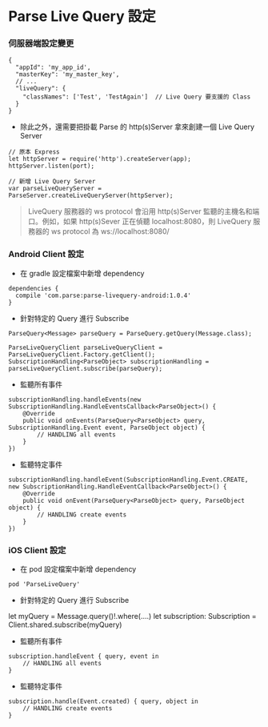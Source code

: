 # Parse Live Query 設定

### 伺服器端設定變更

```
{
  "appId": 'my_app_id',
  "masterKey": 'my_master_key',
  // ...
  "liveQuery": {
    "classNames": ['Test', 'TestAgain']  // Live Query 要支援的 Class
  }
}
```

* 除此之外，還需要把掛載 Parse 的 http(s)Server 拿來創建一個 Live Query Server

```
// 原本 Express
let httpServer = require('http').createServer(app);
httpServer.listen(port);

// 新增 Live Query Server
var parseLiveQueryServer = ParseServer.createLiveQueryServer(httpServer);
```

> LiveQuery 服務器的 ws protocol 會沿用 http(s)Server 監聽的主機名和端口。例如，如果 http(s)Sever 正在偵聽 localhost:8080，則 LiveQuery 服務器的 ws protocol 為 ws://localhost:8080/

### Android Client 設定

* 在 gradle 設定檔案中新增 dependency

```
dependencies {
  compile 'com.parse:parse-livequery-android:1.0.4'
}
```

* 針對特定的 Query 進行 Subscribe

```
ParseQuery<Message> parseQuery = ParseQuery.getQuery(Message.class);

ParseLiveQueryClient parseLiveQueryClient = ParseLiveQueryClient.Factory.getClient();
SubscriptionHandling<ParseObject> subscriptionHandling = parseLiveQueryClient.subscribe(parseQuery);
```

* 監聽所有事件

```
subscriptionHandling.handleEvents(new SubscriptionHandling.HandleEventsCallback<ParseObject>() {
    @Override
    public void onEvents(ParseQuery<ParseObject> query, SubscriptionHandling.Event event, ParseObject object) {
        // HANDLING all events
    }
})
```

* 監聽特定事件

```
subscriptionHandling.handleEvent(SubscriptionHandling.Event.CREATE, new SubscriptionHandling.HandleEventCallback<ParseObject>() {
    @Override
    public void onEvent(ParseQuery<ParseObject> query, ParseObject object) {
        // HANDLING create events
    }
})
```

### iOS Client 設定

* 在 pod 設定檔案中新增 dependency

```
pod 'ParseLiveQuery'
```

* 針對特定的 Query 進行 Subscribe

let myQuery = Message.query()!.where(....)
let subscription: Subscription<Message> = Client.shared.subscribe(myQuery)

* 監聽所有事件

```
subscription.handleEvent { query, event in
    // HANDLING all events
}
```

* 監聽特定事件

```
subscription.handle(Event.created) { query, object in
    // HANDLING create events
}
```